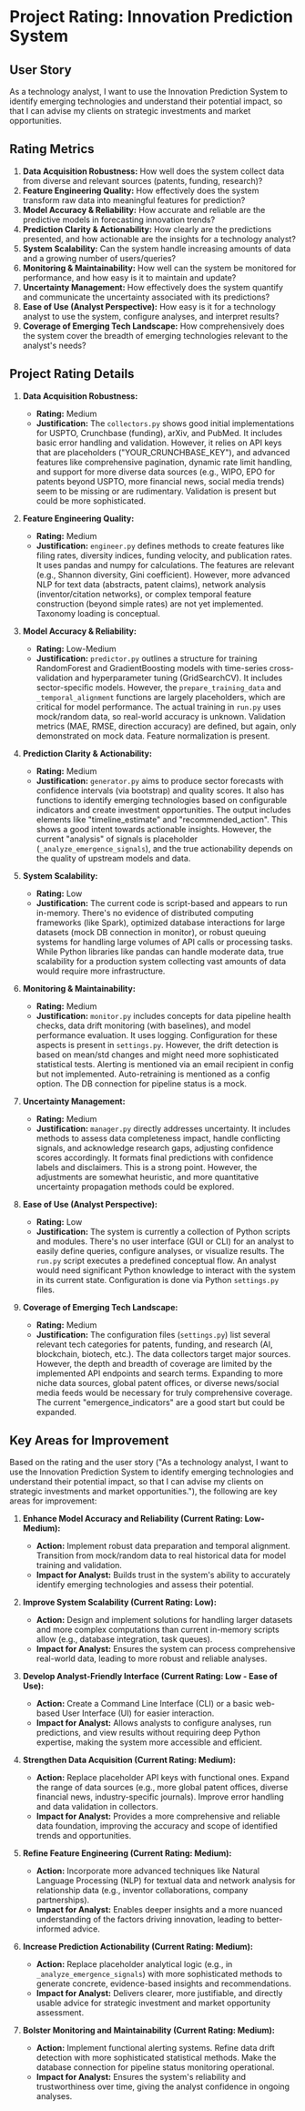 # Project Rating: Innovation Prediction System

## User Story

As a technology analyst, I want to use the Innovation Prediction System to identify emerging technologies and understand their potential impact, so that I can advise my clients on strategic investments and market opportunities.

## Rating Metrics

1.  **Data Acquisition Robustness:** How well does the system collect data from diverse and relevant sources (patents, funding, research)?
2.  **Feature Engineering Quality:** How effectively does the system transform raw data into meaningful features for prediction?
3.  **Model Accuracy & Reliability:** How accurate and reliable are the predictive models in forecasting innovation trends?
4.  **Prediction Clarity & Actionability:** How clearly are the predictions presented, and how actionable are the insights for a technology analyst?
5.  **System Scalability:** Can the system handle increasing amounts of data and a growing number of users/queries?
6.  **Monitoring & Maintainability:** How well can the system be monitored for performance, and how easy is it to maintain and update?
7.  **Uncertainty Management:** How effectively does the system quantify and communicate the uncertainty associated with its predictions?
8.  **Ease of Use (Analyst Perspective):** How easy is it for a technology analyst to use the system, configure analyses, and interpret results?
9.  **Coverage of Emerging Tech Landscape:** How comprehensively does the system cover the breadth of emerging technologies relevant to the analyst's needs?

## Project Rating Details

1.  **Data Acquisition Robustness:**
    *   **Rating:** Medium
    *   **Justification:** The `collectors.py` shows good initial implementations for USPTO, Crunchbase (funding), arXiv, and PubMed. It includes basic error handling and validation. However, it relies on API keys that are placeholders ("YOUR_CRUNCHBASE_KEY"), and advanced features like comprehensive pagination, dynamic rate limit handling, and support for more diverse data sources (e.g., WIPO, EPO for patents beyond USPTO, more financial news, social media trends) seem to be missing or are rudimentary. Validation is present but could be more sophisticated.

2.  **Feature Engineering Quality:**
    *   **Rating:** Medium
    *   **Justification:** `engineer.py` defines methods to create features like filing rates, diversity indices, funding velocity, and publication rates. It uses pandas and numpy for calculations. The features are relevant (e.g., Shannon diversity, Gini coefficient). However, more advanced NLP for text data (abstracts, patent claims), network analysis (inventor/citation networks), or complex temporal feature construction (beyond simple rates) are not yet implemented. Taxonomy loading is conceptual.

3.  **Model Accuracy & Reliability:**
    *   **Rating:** Low-Medium
    *   **Justification:** `predictor.py` outlines a structure for training RandomForest and GradientBoosting models with time-series cross-validation and hyperparameter tuning (GridSearchCV). It includes sector-specific models. However, the `prepare_training_data` and `_temporal_alignment` functions are largely placeholders, which are critical for model performance. The actual training in `run.py` uses mock/random data, so real-world accuracy is unknown. Validation metrics (MAE, RMSE, direction accuracy) are defined, but again, only demonstrated on mock data. Feature normalization is present.

4.  **Prediction Clarity & Actionability:**
    *   **Rating:** Medium
    *   **Justification:** `generator.py` aims to produce sector forecasts with confidence intervals (via bootstrap) and quality scores. It also has functions to identify emerging technologies based on configurable indicators and create investment opportunities. The output includes elements like "timeline_estimate" and "recommended_action". This shows a good intent towards actionable insights. However, the current "analysis" of signals is placeholder (`_analyze_emergence_signals`), and the true actionability depends on the quality of upstream models and data.

5.  **System Scalability:**
    *   **Rating:** Low
    *   **Justification:** The current code is script-based and appears to run in-memory. There's no evidence of distributed computing frameworks (like Spark), optimized database interactions for large datasets (mock DB connection in monitor), or robust queuing systems for handling large volumes of API calls or processing tasks. While Python libraries like pandas can handle moderate data, true scalability for a production system collecting vast amounts of data would require more infrastructure.

6.  **Monitoring & Maintainability:**
    *   **Rating:** Medium
    *   **Justification:** `monitor.py` includes concepts for data pipeline health checks, data drift monitoring (with baselines), and model performance evaluation. It uses logging. Configuration for these aspects is present in `settings.py`. However, the drift detection is based on mean/std changes and might need more sophisticated statistical tests. Alerting is mentioned via an email recipient in config but not implemented. Auto-retraining is mentioned as a config option. The DB connection for pipeline status is a mock.

7.  **Uncertainty Management:**
    *   **Rating:** Medium
    *   **Justification:** `manager.py` directly addresses uncertainty. It includes methods to assess data completeness impact, handle conflicting signals, and acknowledge research gaps, adjusting confidence scores accordingly. It formats final predictions with confidence labels and disclaimers. This is a strong point. However, the adjustments are somewhat heuristic, and more quantitative uncertainty propagation methods could be explored.

8.  **Ease of Use (Analyst Perspective):**
    *   **Rating:** Low
    *   **Justification:** The system is currently a collection of Python scripts and modules. There's no user interface (GUI or CLI) for an analyst to easily define queries, configure analyses, or visualize results. The `run.py` script executes a predefined conceptual flow. An analyst would need significant Python knowledge to interact with the system in its current state. Configuration is done via Python `settings.py` files.

9.  **Coverage of Emerging Tech Landscape:**
    *   **Rating:** Medium
    *   **Justification:** The configuration files (`settings.py`) list several relevant tech categories for patents, funding, and research (AI, blockchain, biotech, etc.). The data collectors target major sources. However, the depth and breadth of coverage are limited by the implemented API endpoints and search terms. Expanding to more niche data sources, global patent offices, or diverse news/social media feeds would be necessary for truly comprehensive coverage. The current "emergence_indicators" are a good start but could be expanded.

## Key Areas for Improvement

Based on the rating and the user story ("As a technology analyst, I want to use the Innovation Prediction System to identify emerging technologies and understand their potential impact, so that I can advise my clients on strategic investments and market opportunities."), the following are key areas for improvement:

1.  **Enhance Model Accuracy and Reliability (Current Rating: Low-Medium):**
    *   **Action:** Implement robust data preparation and temporal alignment. Transition from mock/random data to real historical data for model training and validation.
    *   **Impact for Analyst:** Builds trust in the system's ability to accurately identify emerging technologies and assess their potential.

2.  **Improve System Scalability (Current Rating: Low):**
    *   **Action:** Design and implement solutions for handling larger datasets and more complex computations than current in-memory scripts allow (e.g., database integration, task queues).
    *   **Impact for Analyst:** Ensures the system can process comprehensive real-world data, leading to more robust and reliable analyses.

3.  **Develop Analyst-Friendly Interface (Current Rating: Low - Ease of Use):**
    *   **Action:** Create a Command Line Interface (CLI) or a basic web-based User Interface (UI) for easier interaction.
    *   **Impact for Analyst:** Allows analysts to configure analyses, run predictions, and view results without requiring deep Python expertise, making the system more accessible and efficient.

4.  **Strengthen Data Acquisition (Current Rating: Medium):**
    *   **Action:** Replace placeholder API keys with functional ones. Expand the range of data sources (e.g., more global patent offices, diverse financial news, industry-specific journals). Improve error handling and data validation in collectors.
    *   **Impact for Analyst:** Provides a more comprehensive and reliable data foundation, improving the accuracy and scope of identified trends and opportunities.

5.  **Refine Feature Engineering (Current Rating: Medium):**
    *   **Action:** Incorporate more advanced techniques like Natural Language Processing (NLP) for textual data and network analysis for relationship data (e.g., inventor collaborations, company partnerships).
    *   **Impact for Analyst:** Enables deeper insights and a more nuanced understanding of the factors driving innovation, leading to better-informed advice.

6.  **Increase Prediction Actionability (Current Rating: Medium):**
    *   **Action:** Replace placeholder analytical logic (e.g., in `_analyze_emergence_signals`) with more sophisticated methods to generate concrete, evidence-based insights and recommendations.
    *   **Impact for Analyst:** Delivers clearer, more justifiable, and directly usable advice for strategic investment and market opportunity assessment.

7.  **Bolster Monitoring and Maintainability (Current Rating: Medium):**
    *   **Action:** Implement functional alerting systems. Refine data drift detection with more sophisticated statistical methods. Make the database connection for pipeline status monitoring operational.
    *   **Impact for Analyst:** Ensures the system's reliability and trustworthiness over time, giving the analyst confidence in ongoing analyses.

